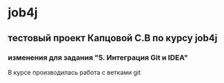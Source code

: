 # job4j
## тестовый проект Капцовой С.В по курсу job4j
### изменения для задания "5. Интеграция Git и IDEA"
В курсе производилась работа с ветками git
